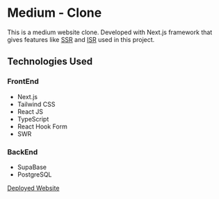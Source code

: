 # Medium - Clone

This is a medium website clone. Developed with Next.js framework that gives features like [SSR](https://www.heavy.ai/technical-glossary/server-side-rendering) and [ISR](https://nextjs.org/docs/basic-features/data-fetching/incremental-static-regeneration) used in this project.

## Technologies Used

### FrontEnd

- Next.js
- Tailwind CSS
- React JS
- TypeScript
- React Hook Form
- SWR

### BackEnd

- SupaBase
- PostgreSQL

[Deployed Website](https://medium-demo-phi.vercel.app/)
